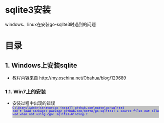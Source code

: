 # sqlite3安装
windows、linux在安装go-sqlite3时遇到的问题
# 目录
## 1. Windows上安装sqlite
* 教程内容来自 http://my.oschina.net/Obahua/blog/129689   

### 1.1. Win7上的安装
* 安装过程中出现的错误  
  ![](https://github.com/CodyGuo/Go-Cody/blob/master/beego/sqlite3/image/go-sqlite3-err.png)
